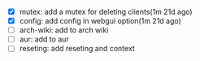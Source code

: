 - [x] mutex: add a mutex for deleting clients(1m 21d ago)
- [x] config: add config in webgui option(1m 21d ago)
- [ ] arch-wiki: add to arch wiki
- [ ] aur: add to aur
- [ ] reseting: add reseting and context
